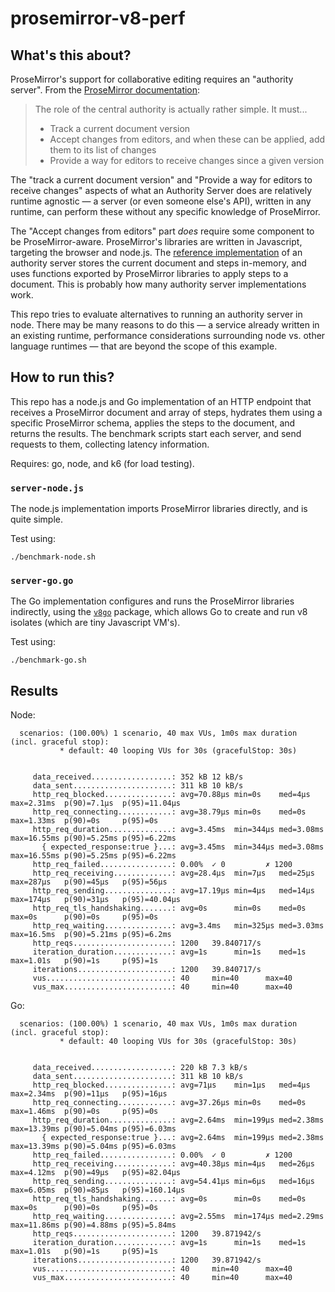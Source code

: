 # prosemirror-v8-perf

## What's this about?

ProseMirror's support for collaborative editing requires an "authority server". From the [ProseMirror documentation](https://prosemirror.net/docs/guide/#collab):

> The role of the central authority is actually rather simple. It must...
> - Track a current document version
> - Accept changes from editors, and when these can be applied, add them to its list of changes
> - Provide a way for editors to receive changes since a given version

The "track a current document version" and "Provide a way for editors to receive changes" aspects of what an Authority Server does are relatively runtime agnostic — a server (or even someone else's API), written in any runtime, can perform these without any specific knowledge of ProseMirror.

The "Accept changes from editors" part _does_ require some component to be ProseMirror-aware. ProseMirror's libraries are written in Javascript, targeting the browser and node.js. The [reference implementation](https://github.com/ProseMirror/website/tree/master/src/collab/server) of an authority server stores the current document and steps in-memory, and uses functions exported by ProseMirror libraries to apply steps to a document. This is probably how many authority server implementations work.

This repo tries to evaluate alternatives to running an authority server in node. There may be many reasons to do this — a service already written in an existing runtime, performance considerations surrounding node vs. other language runtimes — that are beyond the scope of this example.

## How to run this?

This repo has a node.js and Go implementation of an HTTP endpoint that receives a ProseMirror document and array of steps, hydrates them using a specific ProseMirror schema, applies the steps to the document, and returns the results. The benchmark scripts start each server, and send requests to them, collecting latency information.

Requires: go, node, and k6 (for load testing).

### `server-node.js`

The node.js implementation imports ProseMirror libraries directly, and is quite simple.

Test using:

```shell
./benchmark-node.sh
```

### `server-go.go`

The Go implementation configures and runs the ProseMirror libraries indirectly, using the [`v8go`](https://github.com/rogchap/v8go) package, which allows Go to create and run v8 isolates (which are tiny Javascript VM's).

Test using:

```shell
./benchmark-go.sh
```

## Results

Node:

```
  scenarios: (100.00%) 1 scenario, 40 max VUs, 1m0s max duration (incl. graceful stop):
           * default: 40 looping VUs for 30s (gracefulStop: 30s)


     data_received..................: 352 kB 12 kB/s
     data_sent......................: 311 kB 10 kB/s
     http_req_blocked...............: avg=70.88µs min=0s    med=4µs    max=2.31ms  p(90)=7.1µs  p(95)=11.04µs
     http_req_connecting............: avg=38.79µs min=0s    med=0s     max=1.33ms  p(90)=0s     p(95)=0s     
     http_req_duration..............: avg=3.45ms  min=344µs med=3.08ms max=16.55ms p(90)=5.25ms p(95)=6.22ms 
       { expected_response:true }...: avg=3.45ms  min=344µs med=3.08ms max=16.55ms p(90)=5.25ms p(95)=6.22ms 
     http_req_failed................: 0.00%  ✓ 0         ✗ 1200
     http_req_receiving.............: avg=28.4µs  min=7µs   med=25µs   max=287µs   p(90)=45µs   p(95)=56µs   
     http_req_sending...............: avg=17.19µs min=4µs   med=14µs   max=174µs   p(90)=31µs   p(95)=40.04µs
     http_req_tls_handshaking.......: avg=0s      min=0s    med=0s     max=0s      p(90)=0s     p(95)=0s     
     http_req_waiting...............: avg=3.4ms   min=325µs med=3.03ms max=16.5ms  p(90)=5.21ms p(95)=6.2ms  
     http_reqs......................: 1200   39.840717/s
     iteration_duration.............: avg=1s      min=1s    med=1s     max=1.01s   p(90)=1s     p(95)=1s     
     iterations.....................: 1200   39.840717/s
     vus............................: 40     min=40      max=40
     vus_max........................: 40     min=40      max=40
```

Go:

```
  scenarios: (100.00%) 1 scenario, 40 max VUs, 1m0s max duration (incl. graceful stop):
           * default: 40 looping VUs for 30s (gracefulStop: 30s)


     data_received..................: 220 kB 7.3 kB/s
     data_sent......................: 311 kB 10 kB/s
     http_req_blocked...............: avg=71µs    min=1µs   med=4µs    max=2.34ms  p(90)=11µs   p(95)=16µs    
     http_req_connecting............: avg=37.26µs min=0s    med=0s     max=1.46ms  p(90)=0s     p(95)=0s      
     http_req_duration..............: avg=2.64ms  min=199µs med=2.38ms max=13.39ms p(90)=5.04ms p(95)=6.03ms  
       { expected_response:true }...: avg=2.64ms  min=199µs med=2.38ms max=13.39ms p(90)=5.04ms p(95)=6.03ms  
     http_req_failed................: 0.00%  ✓ 0         ✗ 1200
     http_req_receiving.............: avg=40.38µs min=4µs   med=26µs   max=4.12ms  p(90)=49µs   p(95)=82.04µs 
     http_req_sending...............: avg=54.41µs min=6µs   med=16µs   max=6.05ms  p(90)=85µs   p(95)=160.14µs
     http_req_tls_handshaking.......: avg=0s      min=0s    med=0s     max=0s      p(90)=0s     p(95)=0s      
     http_req_waiting...............: avg=2.55ms  min=174µs med=2.29ms max=11.86ms p(90)=4.88ms p(95)=5.84ms  
     http_reqs......................: 1200   39.871942/s
     iteration_duration.............: avg=1s      min=1s    med=1s     max=1.01s   p(90)=1s     p(95)=1s      
     iterations.....................: 1200   39.871942/s
     vus............................: 40     min=40      max=40
     vus_max........................: 40     min=40      max=40
```
